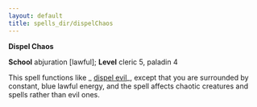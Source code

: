 ```yaml
---
layout: default
title: spells_dir/dispelChaos
---
```

 **Dispel Chaos**

**School** abjuration [lawful]; **Level** cleric 5, paladin 4

This spell functions like _ [dispel evil](dispelEvil#_dispel-evil)_, except that you are surrounded by constant, blue lawful energy, and the spell affects chaotic creatures and spells rather than evil ones.

